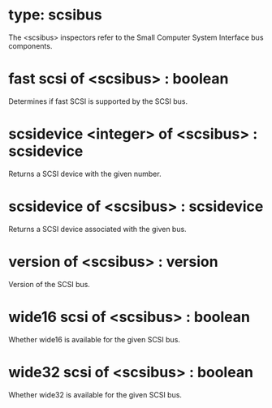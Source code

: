 # type: scsibus

The &lt;scsibus&gt; inspectors refer to the Small Computer System Interface bus components.

# fast scsi of &lt;scsibus&gt; : boolean

Determines if fast SCSI is supported by the SCSI bus.

# scsidevice &lt;integer&gt; of &lt;scsibus&gt; : scsidevice

Returns a SCSI device with the given number.

# scsidevice of &lt;scsibus&gt; : scsidevice

Returns a SCSI device associated with the given bus.

# version of &lt;scsibus&gt; : version

Version of the SCSI bus.

# wide16 scsi of &lt;scsibus&gt; : boolean

Whether wide16 is available for the given SCSI bus.

# wide32 scsi of &lt;scsibus&gt; : boolean

Whether wide32 is available for the given SCSI bus.
